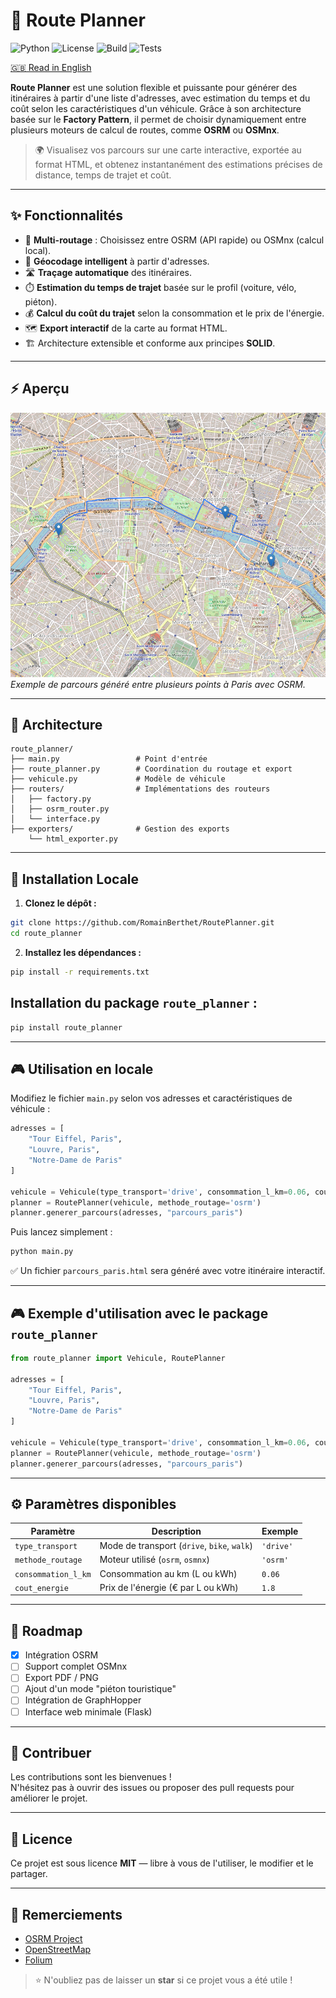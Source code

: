 
# 🚀 Route Planner

![Python](https://img.shields.io/badge/Python-3.9%2B-blue)
![License](https://img.shields.io/badge/License-MIT-green)
![Build](https://img.shields.io/badge/Status-Active-brightgreen)
![Tests](https://github.com/RomainBerthet/RoutePlanner/actions/workflows/tests.yml/badge.svg)

[🇬🇧 Read in English](README.en.md)

**Route Planner** est une solution flexible et puissante pour générer des itinéraires à partir d'une liste d'adresses, avec estimation du temps et du coût selon les caractéristiques d'un véhicule. Grâce à son architecture basée sur le **Factory Pattern**, il permet de choisir dynamiquement entre plusieurs moteurs de calcul de routes, comme **OSRM** ou **OSMnx**.

> 🌍 Visualisez vos parcours sur une carte interactive, exportée au format HTML, et obtenez instantanément des estimations précises de distance, temps de trajet et coût.

---

## ✨ Fonctionnalités

- 🔹 **Multi-routage** : Choisissez entre OSRM (API rapide) ou OSMnx (calcul local).
- 📍 **Géocodage intelligent** à partir d'adresses.
- 🛣️ **Traçage automatique** des itinéraires.
- ⏱️ **Estimation du temps de trajet** basée sur le profil (voiture, vélo, piéton).
- 💰 **Calcul du coût du trajet** selon la consommation et le prix de l'énergie.
- 🗺️ **Export interactif** de la carte au format HTML.
- 🏗️ Architecture extensible et conforme aux principes **SOLID**.

---

## ⚡ Aperçu

![Demo Route Planner](assets/demo_paris.png)  
*Exemple de parcours généré entre plusieurs points à Paris avec OSRM.*

---

## 🚧 Architecture

```
route_planner/
├── main.py                 # Point d'entrée
├── route_planner.py        # Coordination du routage et export
├── vehicule.py             # Modèle de véhicule
├── routers/                # Implémentations des routeurs
│   ├── factory.py
│   ├── osrm_router.py
│   └── interface.py
├── exporters/              # Gestion des exports
    └── html_exporter.py
```

---

## 🚀 Installation Locale

1. **Clonez le dépôt :**
```bash
git clone https://github.com/RomainBerthet/RoutePlanner.git
cd route_planner
```

2. **Installez les dépendances :**
```bash
pip install -r requirements.txt
```

## Installation du package `route_planner` :

```bash
pip install route_planner
```

---

## 🎮 Utilisation en locale

Modifiez le fichier `main.py` selon vos adresses et caractéristiques de véhicule :

```python
adresses = [
    "Tour Eiffel, Paris",
    "Louvre, Paris",
    "Notre-Dame de Paris"
]

vehicule = Vehicule(type_transport='drive', consommation_l_km=0.06, cout_energie=1.8)
planner = RoutePlanner(vehicule, methode_routage='osrm')
planner.generer_parcours(adresses, "parcours_paris")
```

Puis lancez simplement :

```bash
python main.py
```

✅ Un fichier `parcours_paris.html` sera généré avec votre itinéraire interactif.

---

## 🎮 Exemple d'utilisation avec le package `route_planner`

```python
from route_planner import Vehicule, RoutePlanner

adresses = [
    "Tour Eiffel, Paris",
    "Louvre, Paris",
    "Notre-Dame de Paris"
]

vehicule = Vehicule(type_transport='drive', consommation_l_km=0.06, cout_energie=1.8)
planner = RoutePlanner(vehicule, methode_routage='osrm')
planner.generer_parcours(adresses, "parcours_paris")
```

---

## ⚙️ Paramètres disponibles

| Paramètre         | Description                                      | Exemple        |
|-------------------|--------------------------------------------------|----------------|
| `type_transport`  | Mode de transport (`drive`, `bike`, `walk`)      | `'drive'`      |
| `methode_routage` | Moteur utilisé (`osrm`, `osmnx`)                 | `'osrm'`       |
| `consommation_l_km` | Consommation au km (L ou kWh)                  | `0.06`         |
| `cout_energie`    | Prix de l'énergie (€ par L ou kWh)               | `1.8`          |

---

## 🚀 Roadmap

- [x] Intégration OSRM
- [ ] Support complet OSMnx
- [ ] Export PDF / PNG
- [ ] Ajout d'un mode "piéton touristique"
- [ ] Intégration de GraphHopper
- [ ] Interface web minimale (Flask)

---

## 🤝 Contribuer

Les contributions sont les bienvenues !  
N'hésitez pas à ouvrir des issues ou proposer des pull requests pour améliorer le projet.

---

## 📄 Licence

Ce projet est sous licence **MIT** — libre à vous de l'utiliser, le modifier et le partager.

---

## 🙌 Remerciements

- [OSRM Project](http://project-osrm.org/)
- [OpenStreetMap](https://www.openstreetmap.org/)
- [Folium](https://python-visualization.github.io/folium/)

> ⭐ N'oubliez pas de laisser un **star** si ce projet vous a été utile !
